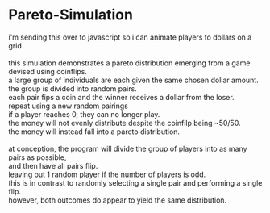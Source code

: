 # Pareto-Simulation

i'm sending this over to javascript so i can animate players to dollars on a grid<br><br>
this simulation demonstrates a pareto distribution emerging from a game devised using coinflips.<br>
a large group of individuals are each given the same chosen dollar amount.<br>
the group is divided into random pairs.<br>
each pair fips a coin and the winner receives a dollar from the loser.<br>
repeat using a new random pairings<br>
if a player reaches 0, they can no longer play.<br>
the money will not evenly distribute despite the coinfilp being ~50/50.<br>
the money will instead fall into a pareto distribution.<br><br>
at conception, the program will divide the group of players into as many pairs as possible,<br>
and then have all pairs flip.<br>
leaving out 1 random player if the number of players is odd.<br>
this is in contrast to randomly selecting a single pair and performing a single flip.<br>
however, both outcomes do appear to yield the same distribution.<br>
